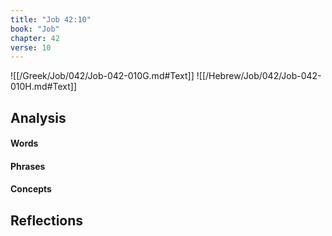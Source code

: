 ```yaml
---
title: "Job 42:10"
book: "Job"
chapter: 42
verse: 10
---
```

![[/Greek/Job/042/Job-042-010G.md#Text]]
![[/Hebrew/Job/042/Job-042-010H.md#Text]]

## Analysis

#### Words

#### Phrases

#### Concepts

## Reflections
